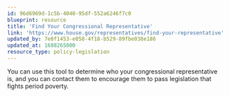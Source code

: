 ```yaml
---
id: 96d6969d-1c5b-4040-95df-552a6246f7c0
blueprint: resource
title: 'Find Your Congressional Representative'
link: 'https://www.house.gov/representatives/find-your-representative'
updated_by: 7e0f1453-e058-4f18-b529-89fbe038e186
updated_at: 1688265000
resource_type: policy-legislation
---
```

You can use this tool to determine who your congressional representative is, and you can contact them to encourage them to pass legislation that fights period poverty.